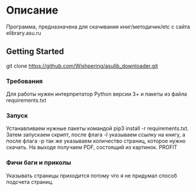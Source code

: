 # Описание

Программа, предназначена для скачивания книг/методичик/etc с сайта elibrary.asu.ru

## Getting Started

git clone https://github.com/Wishpering/asulib_downloader.git

### Требования

Для работы нужен интерпретатор Python версии 3+ и пакеты из файла requirements.txt

### Запуск

Устанавливаем нужные пакеты командой pip3 install -r requirements.txt.
Затем запускаем скрипт, после флага -l указываем ссылку на книгу, а после флага -p так же указываем количество страниц, которое нужно скачать.
На выходе получаем PDF, состоящий из картинок.
PROFIT

### Фичи баги и приколы

Указывать страницы приходится потому что я не придумал способ подсчета страниц.

